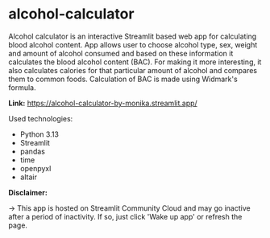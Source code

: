 # alcohol-calculator
Alcohol calculator is an interactive Streamlit based web app for calculating blood alcohol content. 
App allows user to choose alcohol type, sex, weight and amount of alcohol consumed and based on these information it calculates the 
blood alcohol content (BAC). 
For making it more interesting, it also calculates calories for that particular amount of alcohol and compares them
to common foods.
Calculation of BAC is made using Widmark's formula.

**Link:**
https://alcohol-calculator-by-monika.streamlit.app/

Used technologies:
- Python 3.13
- Streamlit
- pandas
- time
- openpyxl
- altair

**Disclaimer:**

-> This app is hosted on Streamlit Community Cloud and may go inactive after a period of inactivity. If so, just click 'Wake up app' or refresh the page.
